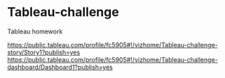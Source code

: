 # Tableau-challenge
Tableau homework

https://public.tableau.com/profile/fc5905#!/vizhome/Tableau-challenge-story/Story1?publish=yes
https://public.tableau.com/profile/fc5905#!/vizhome/Tableau-challenge-dashboard/Dashboard1?publish=yes
